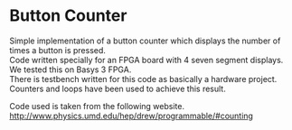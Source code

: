 # Button Counter
Simple implementation of a button counter which displays the number of times a button is pressed. <br>
Code written specially for an FPGA board with 4 seven segment displays. We tested this on Basys 3 FPGA.<br> 
There is testbench written for this code as basically a hardware project. Counters and loops have been used to achieve this result.

Code used is taken from the following website.<br>
http://www.physics.umd.edu/hep/drew/programmable/#counting 
